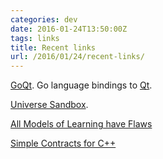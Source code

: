 ```yaml
---
categories: dev
date: 2016-01-24T13:50:00Z
tags: links
title: Recent links
url: /2016/01/24/recent-links/
---
```


[GoQt](https://github.com/visualfc/goqt). Go language bindings to [Qt](http://www.qt.io/).

[Universe Sandbox](http://universesandbox.com/).

[All Models of Learning have Flaws](http://hunch.net/?p=224)

[Simple Contracts for C++](http://www.open-std.org/JTC1/SC22/WG21/docs/papers/2015/n4415.pdf)
